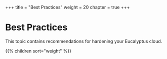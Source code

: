+++
title = "Best Practices"
weight = 20
chapter = true
+++


# Best Practices
This topic contains recommendations for hardening your Eucalyptus cloud.



{{% children sort="weight" %}}
